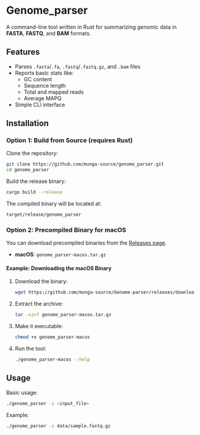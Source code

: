 # Genome_parser

A command-line tool written in Rust for summarizing genomic data in **FASTA**, **FASTQ**, and **BAM** formats.

##  Features

- Parses `.fasta`/`.fa`, `.fastq`/`.fastq.gz`, and `.bam` files
- Reports basic stats like:
  - GC content
  - Sequence length
  - Total and mapped reads
  - Average MAPQ
- Simple CLI interface


## Installation


### Option 1: Build from Source (requires Rust)

Clone the repository:

```bash
git clone https://github.com/munga-source/genome_parser.git
cd genome_parser

```
Build the release binary:

```bash
cargo build --release

```

The compiled binary will be located at:

```bash
target/release/genome_parser

```

### Option 2: Precompiled Binary for macOS

You can download precompiled binaries from the [Releases page](https://github.com/munga-source/Genome-parser/releases).

- **macOS**: `genome_parser-macos.tar.gz`

#### Example: Downloading the macOS Binary

1. Download the binary:
    ```bash
    wget https://github.com/munga-source/Genome-parser/releases/download/v0.1.0/genome_parser-macos.tar.gz
    ```

2. Extract the archive:
    ```bash
    tar -xzvf genome_parser-macos.tar.gz
    ```

3. Make it executable:
    ```bash
    chmod +x genome_parser-macos
    ```

4. Run the tool:
    ```bash
    ./genome_parser-macos --help
    ```



 ## Usage

 Basic usage:

```bash
./genome_parser -i <input_file>
```


Example:

```bash
./genome_parser -i data/sample.fastq.gz
```
